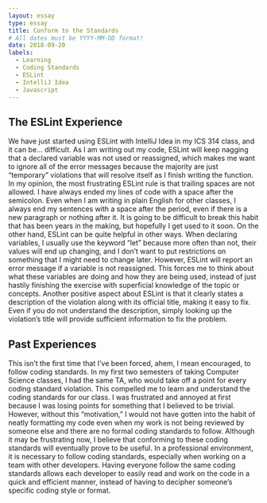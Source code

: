 ```yaml
---
layout: essay
type: essay
title: Conform to the Standards
# All dates must be YYYY-MM-DD format!
date: 2018-09-20
labels:
  - Learning
  - Coding Standards
  - ESLint
  - IntelliJ Idea
  - Javascript
---
```


## The ESLint Experience
We have just started using ESLint with IntelliJ Idea in my ICS 314 class, and it can be… difficult. As I am writing out my code, ESLint will keep nagging that a declared variable was not used or reassigned, which makes me want to ignore all of the error messages because the majority are just “temporary” violations that will resolve itself as I finish writing the function. In my opinion, the most frustrating ESLint rule is that trailing spaces are not allowed. I have always ended my lines of code with a space after the semicolon. Even when I am writing in plain English for other classes, I always end my sentences with a space after the period, even if there is a new paragraph or nothing after it. It is going to be difficult to break this habit that has been years in the making, but hopefully I get used to it soon. On the other hand, ESLint can be quite helpful in other ways. When declaring variables, I usually use the keyword “let” because more often than not, their values will end up changing, and I don’t want to put restrictions on something that I might need to change later. However, ESLint will report an error message if a variable is not reassigned. This forces me to think about what these variables are doing and how they are being used, instead of just hastily finishing the exercise with superficial knowledge of the topic or concepts. Another positive aspect about ESLint is that it clearly states a description of the violation along with its official title, making it easy to fix. Even if you do not understand the description, simply looking up the violation’s title will provide sufficient information to fix the problem. 

## Past Experiences
This isn’t the first time that I’ve been forced, ahem, I mean encouraged, to follow coding standards. In my first two semesters of taking Computer Science classes, I had the same TA, who would take off a point for every coding standard violation. This compelled me to learn and understand the coding standards for our class. I was frustrated and annoyed at first because I was losing points for something that I believed to be trivial. However, without this “motivation,” I would not have gotten into the habit of neatly formatting my code even when my work is not being reviewed by someone else and there are no formal coding standards to follow. Although it may be frustrating now, I believe that conforming to these coding standards will eventually prove to be useful. In a professional environment, it is necessary to follow coding standards, especially when working on a team with other developers. Having everyone follow the same coding standards allows each developer to easily read and work on the code in a quick and efficient manner, instead of having to decipher someone’s specific coding style or format. 






